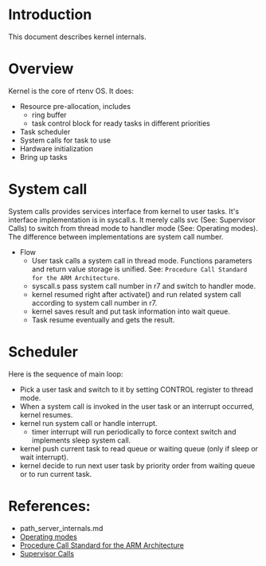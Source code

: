 # Introduction
This document describes kernel internals.

# Overview
Kernel is the core of rtenv OS. It does:

* Resource pre-allocation, includes
    * ring buffer
    * task control block for ready tasks in different priorities
* Task scheduler
* System calls for task to use
* Hardware initialization
* Bring up tasks

# System call
System calls provides services interface from kernel to user tasks. It's interface implementation is in syscall.s. It merely calls svc (See: Supervisor Calls) to switch from thread mode to handler mode (See: Operating modes). The difference between implementations are system call number.

* Flow
    * User task calls a system call in thread mode. Functions parameters and return value storage is unified. See: `Procedure Call Standard for the ARM Architecture`.
    * syscall.s pass system call number in r7 and switch to handler mode.
    * kernel resumed right after activate() and run related system call according to system call number in r7.
    * kernel saves result and put task information into wait queue.
    * Task resume eventually and gets the result.

# Scheduler
Here is the sequence of main loop:

* Pick a user task and switch to it by setting CONTROL register to thread mode.
* When a system call is invoked in the user task or an interrupt occurred, kernel resumes.
* kernel run system call or handle interrupt.
    * timer interrupt will run periodically to force context switch and implements sleep system call.
* kernel push current task to read queue or waiting queue (only if sleep or wait interrupt).
* kernel decide to run next user task by priority order from waiting queue or to run current task.


# References:
* path_server_internals.md
* [Operating modes](http://infocenter.arm.com/help/topic/com.arm.doc.ddi0337e/ch02s01s01.html)
* [Procedure Call Standard for the ARM Architecture](http://infocenter.arm.com/help/topic/com.arm.doc.ihi0042e/index.html)
* [Supervisor Calls](http://infocenter.arm.com/help/topic/com.arm.doc.dai0179b/ar01s02s07.html)
